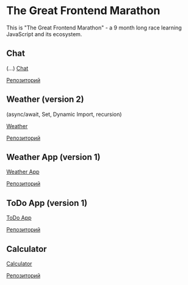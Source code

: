 # The Great Frontend Marathon
This is "The Great Frontend Marathon" - a 9 month long race learning JavaScript and its ecosystem.

## Chat
(...)
[Chat](https://alexandershvets.github.io/great_frontend_marathon/chat_app/)

[Репозиторий](https://github.com/alexandershvets/great_frontend_marathon/tree/main/chat_app)


## Weather (version 2)

(async/await, Set, Dynamic Import, recursion)

[Weather](https://alexandershvets.github.io/great_frontend_marathon/weather/)

[Репозиторий](https://github.com/alexandershvets/great_frontend_marathon/tree/main/weather)

## Weather App (version 1)

[Weather App](https://alexandershvets.github.io/great_frontend_marathon/weather_app/)

[Репозиторий](https://github.com/alexandershvets/great_frontend_marathon/tree/main/weather_app)

## ToDo App (version 1)

[ToDo App](https://alexandershvets.github.io/great_frontend_marathon/todo_app/)

[Репозиторий](https://github.com/alexandershvets/great_frontend_marathon/tree/main/todo_app)

## Calculator

[Calculator](https://alexandershvets.github.io/great_frontend_marathon/calculator/)

[Репозиторий](https://github.com/alexandershvets/great_frontend_marathon/tree/main/calculator)
